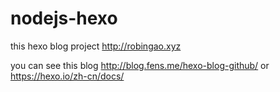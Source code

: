# nodejs-hexo 

 this hexo blog project 
 http://robingao.xyz

you can see this blog http://blog.fens.me/hexo-blog-github/
or https://hexo.io/zh-cn/docs/
